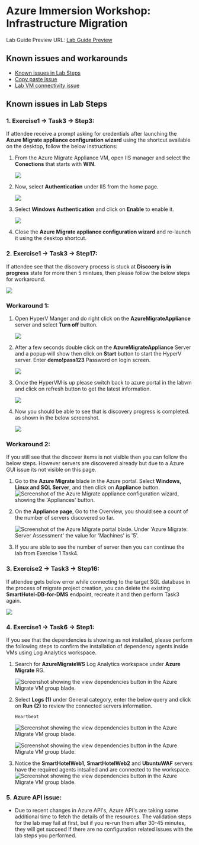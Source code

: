 # Azure Immersion Workshop: Infrastructure Migration

Lab Guide Preview URL: [Lab Guide Preview](https://experience.cloudlabs.ai/#/labguidepreview/4c14777d-6338-4016-9ac6-ba7b050a4816)

## Known issues and workarounds

- [Known issues in Lab Steps](#Known-issues-in-lab-steps)
- [Copy paste issue](https://docs.cloudlabs.ai/Learner/Troubleshooting/CopyPaste)
- [Lab VM connectivity issue](https://docs.cloudlabs.ai/Learner/Troubleshooting/RDP)

## Known issues in Lab Steps 

### 1. **Exercise1 -> Task3 -> Step3**: 

   If attendee receive a prompt asking for credentials after launching the **Azure Migrate appliance configuration wizard** using the shortcut available on the desktop, follow the below instructions:
   
   1. From the Azure Migrate Appliance VM, open IIS manager and select the **Conections** that starts with **WIN**.

      ![](https://github.com/CloudLabsAI-Azure/Know-Before-You-Go/blob/main/media/lob-issue-03.png?raw=true)
      
   1. Now, select **Authentication** under IIS from the home page.

      ![](https://github.com/CloudLabsAI-Azure/Know-Before-You-Go/blob/main/media/lob-issue-04.png?raw=true)
      
   1. Select **Windows Authentication** and click on **Enable** to enable it.

      ![](https://github.com/CloudLabsAI-Azure/Know-Before-You-Go/blob/main/media/lob-issue-05.png?raw=true)
   
   1. Close the **Azure Migrate appliance configuration wizard** and re-launch it using the desktop shortcut.

### 2. **Exercise1 -> Task3 -> Step17**: 
    
If attendee see that the discovery process is stuck at **Discoery is in progress** state for more then 5 mintues, then please follow the below steps for workaround.
    
![](https://github.com/CloudLabsAI-Azure/Know-Before-You-Go/blob/main/media/progress.png?raw=true)
   
   ### Workaround 1:
   
   1. Open HyperV Manger and do right click on the **AzureMigrateAppliance** server and select **Turn off** button. 

      ![](https://github.com/CloudLabsAI-Azure/Know-Before-You-Go/blob/main/media/hypervshut.png?raw=true)
      
   1. After a few seconds double click on the **AzureMigrateAppliance** Server and a popup will show then click on **Start** button to start the HyperV server. Enter **demo!pass123** Password on login screen.
    
        ![](https://github.com/CloudLabsAI-Azure/Know-Before-You-Go/blob/main/media/start.png?raw=true)
     
   3. Once the HyperVM is up please switch back to azure portal in the labvm and click on refresh button to get the latest information. 

        ![](https://github.com/CloudLabsAI-Azure/Know-Before-You-Go/blob/main/media/refresh.png?raw=true)
     
   4. Now you should be able to see that is discovery progress is completed. as shown in the below screenshot.

        ![](https://github.com/CloudLabsAI-Azure/Know-Before-You-Go/blob/main/media/done.png?raw=true)

   ### Workaround 2: 
   
   If you still see that the discover items is not visible then you can follow the below steps. However servers are discovered already but due to a Azure GUI issue its not visible on this page.

   1. Go to the **Azure Migrate** blade in the Azure portal.  Select **Windows, Linux and SQL Server**, and then click on **Appliance** button.
      ![Screenshot of the Azure Migrate appliance configuration wizard, showing the 'Appliances' button.](https://raw.githubusercontent.com/CloudLabs-MCW/MCW-Line-of-business-application-migration/snapshot/Hands-on%20lab/images/Exercise1/Discovered_Servers_Count.png "Appliances")
      
   2. On the **Appliance page**, Go to the Overview, you should see a count of the number of servers discovered so far.
      
      ![Screenshot of the Azure Migrate portal blade. Under 'Azure Migrate: Server Assessment' the value for 'Machines' is '5'.](https://raw.githubusercontent.com/CloudLabs-MCW/MCW-Line-of-business-application-migration/snapshot/Hands-on%20lab/images/Exercise1/Machines.png "Machines")
    
   3. If you are able to see the number of server then you can continue the lab from Exercise 1 Task4. 
     
### 3. **Exercise2 -> Task3 -> Step16**:    

If attendee gets below error while connecting to the target SQL database in the process of migrate project creation, you can delete the existing **SmartHotel-DB-for-DMS** endpoint, recreate it and then perform Task3 again.
    
![](https://github.com/CloudLabsAI-Azure/Know-Before-You-Go/blob/main/media/Lob-dms-issue.png?raw=true)


### 4. **Exercise1 -> Task6 -> Step1**: 

   If you see that the dependencies is showing as not installed, please perform the following steps to confirm the installation of dependency agents inside VMs using Log Analytics workspace.
   
   1. Search for **AzureMigrateWS** Log Analytics workspace under **Azure Migrate** RG.

      ![Screenshot showing the view dependencies button in the Azure Migrate VM group blade.](https://github.com/CloudLabs-MCW/MCW-Line-of-business-application-migration/blob/prod/Hands-on%20lab/images/Exercise1/dependency-1.png?raw=true "View dependencies")


   1. Select **Logs (1)** under General category, enter the below query and click on **Run** **(2)** to review the connected servers information.

       ```
       Heartbeat
       ```

      ![Screenshot showing the view dependencies button in the Azure Migrate VM group blade.](https://github.com/CloudLabs-MCW/MCW-Line-of-business-application-migration/blob/prod/Hands-on%20lab/images/Exercise1/dependency-2.png?raw=true "View dependencies")



      ![Screenshot showing the view dependencies button in the Azure Migrate VM group blade.](https://github.com/CloudLabs-MCW/MCW-Line-of-business-application-migration/blob/prod/Hands-on%20lab/images/Exercise1/dependency-2.1.png?raw=true "View dependencies")
     
   1. Notice the **SmartHotelWeb1**, **SmartHotelWeb2** and **UbuntuWAF** servers have the required agents intsalled and are connected to the workspace.
       ![Screenshot showing the view dependencies button in the Azure Migrate VM group blade.](https://github.com/CloudLabs-MCW/MCW-Line-of-business-application-migration/blob/prod/Hands-on%20lab/images/Exercise1/dependency-3.png?raw=true "View dependencies")
      
### 5. **Azure API issue**: 

- Due to recent changes in Azure API's, Azure API's are taking some additional time to fetch the details of the resources. The validation steps for the lab may fail at first, but if you re-run them after 30-45 minutes, they will get succeed if there are no configuration related issues with the lab steps you performed.
